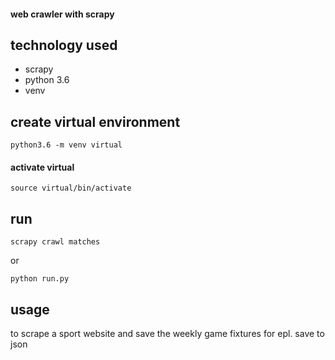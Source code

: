 #### web crawler with scrapy

## technology used

* scrapy
* python 3.6
* venv

## create virtual environment

`python3.6 -m venv virtual`

#### activate virtual

`source virtual/bin/activate`


## run

`scrapy crawl matches`

or

`python run.py`

## usage

to scrape a sport website and save the weekly game fixtures for epl.
save to json
